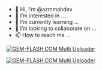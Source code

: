 - 👋 Hi, I’m @azmmahdev
- 👀 I’m interested in ...
- 🌱 I’m currently learning ...
- 💞️ I’m looking to collaborate on ...
- 📫 How to reach me ...







<!---
azmmahdev/azmmahdev is a ✨ special ✨ repository because its `README.md` (this file) appears on your GitHub profile.
You can click the Preview link to take a look at your changes.
--->



<a href="https://img.gem-flash.com/"><img src="https://img.gem-flash.com/images/42710177089692304591.jpg" border="0" alt="GEM-FLASH.COM Multi Uploader" /></a>



<a href="https://img.gem-flash.com/"><img src="https://img.gem-flash.com/images/26482144491405526092.jpg" border="0" alt="GEM-FLASH.COM Multi Uploader" /></a>

